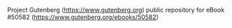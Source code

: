Project Gutenberg (https://www.gutenberg.org) public repository for
eBook #50582 (https://www.gutenberg.org/ebooks/50582)
